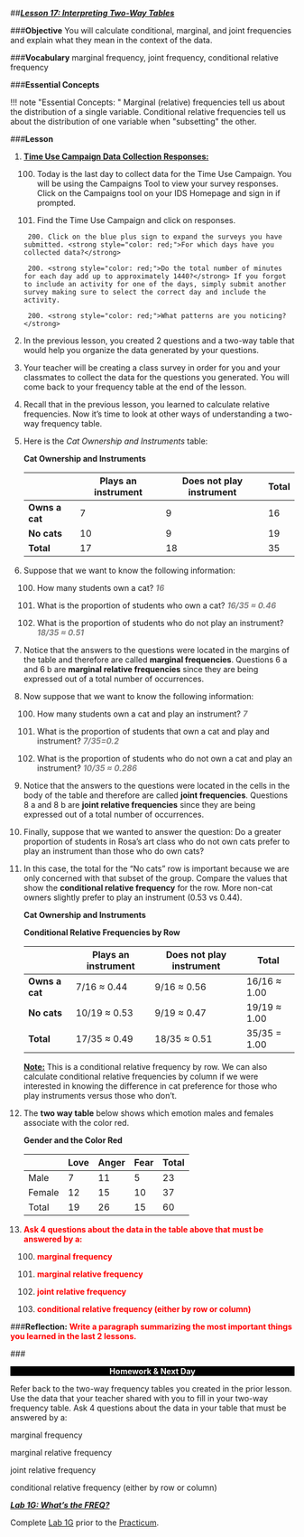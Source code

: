 ##***<u>Lesson 17: Interpreting Two-Way Tables</u>***

###**Objective**
You will calculate conditional, marginal, and joint frequencies and explain what they mean in the
context of the data.

###**Vocabulary**
marginal frequency, joint frequency, conditional relative frequency

###**Essential Concepts**

!!! note "Essential Concepts: "
    Marginal (relative) frequencies tell us about the distribution of a single variable.
    Conditional relative frequencies tell us about the distribution of one variable when "subsetting" the other.

###**Lesson**
1. **<u>Time Use Campaign Data Collection Responses:</u>**

    100. Today is the last day to collect data for the Time Use Campaign. You will be using the Campaigns Tool to view your survey responses. Click on the Campaigns tool on your IDS Homepage and sign in if prompted.

    100. Find the Time Use Campaign and click on responses.

        200. Click on the blue plus sign to expand the surveys you have submitted. <strong style="color: red;">For which days have you collected data?</strong>

        200. <strong style="color: red;">Do the total number of minutes for each day add up to approximately 1440?</strong> If you forgot to include an activity for one of the days, simply submit another survey making sure to select the correct day and include the activity.

        200. <strong style="color: red;">What patterns are you noticing?</strong>
        
2. In the previous lesson, you created 2 questions and a two-way table that would help you organize the data generated by your questions.

3. Your teacher will be creating a class survey in order for you and your classmates to collect the data for the questions you generated. You will come back to your frequency table at the end of the lesson.

4. Recall that in the previous lesson, you learned to calculate relative frequencies. Now it’s time
to look at other ways of understanding a two-way frequency table.

5. Here is the *Cat Ownership and Instruments* table:

    **Cat Ownership and Instruments**

    |  | **Plays an instrument** | **Does not play instrument** | **Total** |
    | ------------ | ------------- | ------------ | ------------ |
    | **Owns a cat** | 7 | 9 | 16 |
    | **No cats** | 10 | 9 | 19 |
    | **Total** | 17 | 18 | 35 |

6. Suppose that we want to know the following information:

    100. How many students own a cat? <span style="color:grey">***16***</span>

    100. What is the proportion of students who own a cat? <span style="color:grey">***16/35 ≈ 0.46***</span>

    100. What is the proportion of students who do not play an instrument? <span style="color:grey">***18/35 ≈ 0.51***</span>

7. Notice that the answers to the questions were located in the margins of the table and therefore are called **marginal frequencies**. Questions 6 a and 6 b are **marginal relative frequencies** since they are being expressed out of a total number of occurrences.

8. Now suppose that we want to know the following information:

    100. How many students own a cat and play an instrument? <span style="color:grey">***7***</span>

    100. What is the proportion of students that own a cat and play and instrument? <span style="color:grey">***7/35=0.2***</span>

    100. What is the proportion of students who do not own a cat and play an instrument? <span style="color:grey">***10/35 ≈
    0.286***</span>

9. Notice that the answers to the questions were located in the cells in the body of the table and therefore are called **joint frequencies**. Questions 8 a and 8 b are **joint relative frequencies** since they are being expressed out of a total number of occurrences.


10. Finally, suppose that we wanted to answer the question: Do a greater proportion of students in
Rosa’s art class who do not own cats prefer to play an instrument than those who do own cats?

11. In this case, the total for the “No cats” row
is important because we are only concerned with that subset of the group. Compare the values that show the **conditional relative frequency** for the row. More non-cat owners slightly prefer to play an instrument (0.53 vs 0.44).

    **Cat Ownership and Instruments**

    **Conditional Relative Frequencies by Row**
    
    |  | **Plays an instrument** | **Does not play instrument** | **Total** |
    | ------------ | ------------- | ------------ | ------------ |
    | **Owns a cat** | 7/16 ≈ 0.44 | 9/16 ≈ 0.56 | 16/16 ≈ 1.00 |
    | **No cats** | 10/19 ≈ 0.53 | 9/19 ≈ 0.47 | 19/19 ≈ 1.00 |
    | **Total** | 17/35 ≈ 0.49 | 18/35 ≈ 0.51 | 35/35 = 1.00 |

    **<u>Note:</u>** This is a conditional relative frequency by row. We can also calculate conditional relative
    frequencies by column if we were interested in knowing the difference in cat preference for those
    who play instruments versus those who don’t.

12. The **two way table** below shows which emotion males and females associate with the color red.

    **Gender and the Color Red**

    | |Love | Anger | Fear |Total |
    | ------------ | ------------- | ------------ | ------------ | ------------ |
    | Male| 7 | 11 | 5 | 23 |
    | Female| 12 | 15 | 10 | 37 |
    | Total| 19 | 26 | 15 | 60 |

13. <strong style="color: red;">Ask 4 questions about the data in the table above that must be answered by a:</strong>

    100. <strong style="color: red;">marginal frequency</strong>

    100. <strong style="color: red;">marginal relative frequency</strong>

    100. <strong style="color: red;">joint relative frequency</strong>

    100. <strong style="color: red;">conditional relative frequency (either by row or column)</strong>

###**Reflection:**
<strong style="color: red;"> Write a paragraph summarizing the most important things you learned in the last 2 lessons. </strong>

###<p style="background: black; color: white; text-align: center;">**Homework & Next Day**</p>
Refer back to the two-way frequency tables you created in the prior lesson. Use the data that your teacher shared with you to fill in your two-way frequency table. Ask 4 questions about the data in your table that must be answered by a:

marginal frequency

marginal relative frequency

joint relative frequency

conditional relative frequency (either by row or column)

[<u>***Lab 1G: What’s the FREQ?***</u>](lab1g.md)

Complete [Lab 1G](lab1g.md) prior to the [Practicum](practicum2.md).